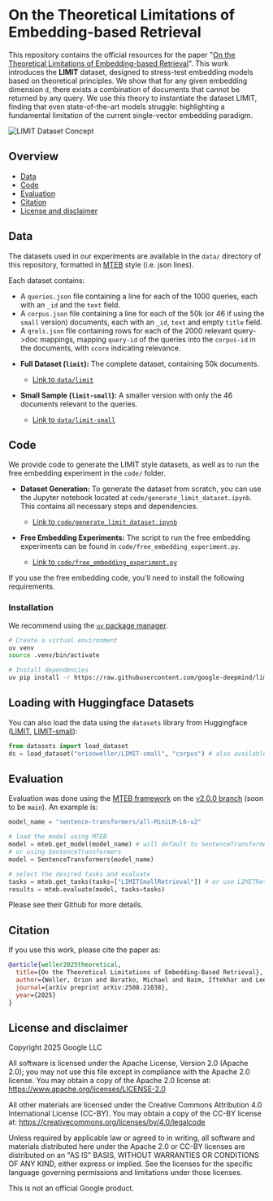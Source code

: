 # On the Theoretical Limitations of Embedding-based Retrieval

This repository contains the official resources for the paper "[On the Theoretical Limitations of Embedding-based Retrieval](https://arxiv.org/abs/2508.21038)".
This work introduces the **LIMIT** dataset,
designed to stress-test embedding models based on theoretical principles.
We show that for any given embedding dimension `d`,
there exists a combination of documents that cannot be returned by any query.
We use this theory to instantiate the dataset LIMIT,
finding that even state-of-the-art models struggle: highlighting a fundamental
limitation of the current single-vector embedding paradigm.

![LIMIT Dataset Concept](assets/LIMIT.png)

## Overview

* [Data](#data)
* [Code](#code)
* [Evaluation](#evaluation)
* [Citation](#citation)
* [License and disclaimer](#license-and-disclaimer)

## Data

The datasets used in our experiments are available in the `data/` directory of this repository, formatted in [MTEB](https://github.com/embeddings-benchmark/mteb) style (i.e. json lines).

Each dataset contains:

- A `queries.json` file containing a line for each of the 1000 queries, each with an `_id` and the `text` field.
- A `corpus.json` file containing a line for each of the 50k (or 46 if using the `small` version) documents, each with an `_id`, `text` and empty `title` field.
- A `qrels.json` file containing rows for each of the 2000 relevant query->doc mappings, mapping `query-id` of the queries into the `corpus-id` in the documents, with `score` indicating relevance.

* **Full Dataset (`limit`):** The complete dataset, containing 50k documents.
  * [Link to `data/limit`](./data/limit)

* **Small Sample (`limit-small`):** A smaller version with only the 46 documents relevant to the queries.
  * [Link to `data/limit-small`](./data/limit-small)

## Code

We provide code to generate the LIMIT style datasets,
as well as to run the free embedding experiment in the `code/` folder.

* **Dataset Generation:** To generate the dataset from scratch, you can use the Jupyter notebook located at `code/generate_limit_dataset.ipynb`. This contains all necessary steps and dependencies.
  * [Link to `code/generate_limit_dataset.ipynb`](./code/generate_limit_dataset.ipynb)

* **Free Embedding Experiments:** The script to run the free embedding experiments can be found in `code/free_embedding_experiment.py`.
  * [Link to `code/free_embedding_experiment.py`](./code/free_embedding_experiment.py)

If you use the free embedding code,
you'll need to install the following requirements.

### Installation

We recommend using the [`uv` package manager](https://docs.astral.sh/uv/getting-started/installation/).

```bash
# Create a virtual environment
uv venv
source .venv/bin/activate

# Install dependencies
uv pip install -r https://raw.githubusercontent.com/google-deepmind/limit/refs/heads/main/code/requirements.txt
```

## Loading with Huggingface Datasets
You can also load the data using the `datasets` library from Huggingface ([LIMIT](https://huggingface.co/datasets/orionweller/LIMIT), [LIMIT-small](https://huggingface.co/datasets/orionweller/LIMIT-small)):
```python
from datasets import load_dataset
ds = load_dataset("orionweller/LIMIT-small", "corpus") # also available: queries, test (contains qrels).
```

## Evaluation

Evaluation was done using the [MTEB framework](https://github.com/embeddings-benchmark/mteb) on the [v2.0.0 branch](https://github.com/embeddings-benchmark/mteb/tree/v2.0.0) (soon to be `main`). An example is:

```python
model_name = "sentence-transformers/all-MiniLM-L6-v2"

# load the model using MTEB
model = mteb.get_model(model_name) # will default to SentenceTransformers(model_name) if not implemented in MTEB
# or using SentenceTransformers
model = SentenceTransformers(model_name)

# select the desired tasks and evaluate
tasks = mteb.get_tasks(tasks=["LIMITSmallRetrieval"]) # or use LIMITRetrieval for the full dataset
results = mteb.evaluate(model, tasks=tasks)
```

Please see their Github for more details.

## Citation

If you use this work, please cite the paper as:

```bibtex
@article{weller2025theoretical,
  title={On the Theoretical Limitations of Embedding-Based Retrieval},
  author={Weller, Orion and Boratko, Michael and Naim, Iftekhar and Lee, Jinhyuk},
  journal={arXiv preprint arXiv:2508.21038},
  year={2025}
}
```

## License and disclaimer

Copyright 2025 Google LLC

All software is licensed under the Apache License, Version 2.0 (Apache 2.0);
you may not use this file except in compliance with the Apache 2.0 license.
You may obtain a copy of the Apache 2.0 license at:
https://www.apache.org/licenses/LICENSE-2.0

All other materials are licensed under the Creative Commons Attribution 4.0
International License (CC-BY). You may obtain a copy of the CC-BY license at:
https://creativecommons.org/licenses/by/4.0/legalcode

Unless required by applicable law or agreed to in writing, all software and
materials distributed here under the Apache 2.0 or CC-BY licenses are
distributed on an "AS IS" BASIS, WITHOUT WARRANTIES OR CONDITIONS OF ANY KIND,
either express or implied. See the licenses for the specific language governing
permissions and limitations under those licenses.

This is not an official Google product.
